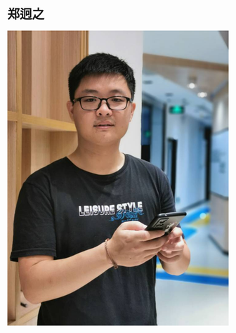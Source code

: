 # 郑迥之

![image](https://github.com/Hust-Jzzheng/Hust-Jzzheng.github.io/blob/main/Jiongzhi%20Zheng.jpg)
